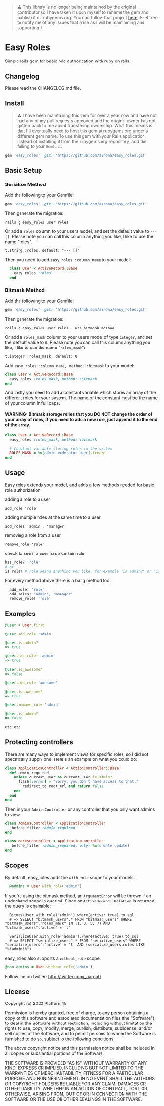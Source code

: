 > :warning: This library is no longer being maintained by the original contributor so I have taken it upon myself to rename the gem and publish it on rubygems.org. You can follow that project [here](https://github.com/aarona/slow_your_roles). Feel free to notify me of any issues that arise as I will be maintaining and supporting it.

# Easy Roles

Simple rails gem for basic role authorization with ruby on rails.

## Changelog

Please read the CHANGELOG.md file.

## Install
> :warning: I have been maintaining this gem for over a year now and have not had any of my pull requests approved and the original owner has not gotten back to me about transfering ownership. What this means is that I'll eventually need to host this gem at rubygems.org under a different gem name. To use this gem with your Rails application, instead of installing it from the rubygems.org repository, add the folling to your `Gemfile`:

```ruby
gem 'easy_roles', git: 'https://github.com/aarona/easy_roles.git'
```

## Basic Setup

### Serialize Method

Add the following to your Gemfile:

```ruby
gem 'easy_roles', git: 'https://github.com/aarona/easy_roles.git'
```

Then generate the migration:

```
rails g easy_roles user roles
```

Or add a `roles` column to your users model, and set the default value to `--- []`. Please note you can call this column anything you like, I like to use the name "roles".

```
t.string :roles, default: "--- []"
```

Then you need to add `easy_roles :column_name` to your model:

```ruby
  class User < ActiveRecord::Base
    easy_roles :roles
  end
```

### Bitmask Method

Add the following to your Gemfile:

```ruby
gem 'easy_roles', git: 'https://github.com/aarona/easy_roles.git'
```

Then generate the migration:

```  
rails g easy_roles user roles --use-bitmask-method
```

Or add a `roles_mask` column to your users model of type `integer`, and set the default value to `0`. Please note you can call this column anything you like, I like to use the name "`roles_mask`":

```
t.integer :roles_mask, default: 0
```

Add `easy_roles :column_name, method: :bitmask` to your model:

```ruby
class User < ActiveRecord::Base
  easy_roles :roles_mask, method: :bitmask
end
```

And lastly you need to add a constant variable which stores an array of the different roles for your system. The name of the constant must be the name of your column in full caps.

#### WARNING: Bitmask storage relies that you DO NOT change the order of your array of roles, if you need to add a new role, just append it to the end of the array.

```ruby
class User < ActiveRecord::Base
  easy_roles :roles_mask, method: :bitmask
  
  # Constant variable storing roles in the system
  ROLES_MASK = %w[admin moderator user].freeze
end
```

## Usage

Easy roles extends your model, and adds a few methods needed for basic role authorization.

adding a role to a user

```add_role 'role'```

adding multiple roles at the same time to a user

```add_roles 'admin', 'manager'```

removing a role from a user

```remove_role 'role'```

check to see if a user has a certain role

```ruby
has_role? 'role'
# or
is_role? # role being anything you like, for example 'is_admin?' or 'is_awesome?'
```

For every method above there is a bang method too.

```ruby
  add_role! 'role'
  add_roles! 'admin', 'manager'
  remove_role! 'role'
```

## Examples

```ruby
@user = User.first

@user.add_role 'admin'

@user.is_admin?
=> true

@user.has_role? 'admin'
=> true

@user.is_awesome?
=> false

@user.add_role 'awesome'

@user.is_awesome?
=> true

@user.remove_role 'admin'

@user.is_admin?
=> false

etc etc
```

## Protecting controllers

There are many ways to implement views for specific roles, so I did not specifically supply one. Here's an example on what you could do:

```ruby
class ApplicationController < ActionController::Base
  def admin_required
    unless current_user && current_user.is_admin?
      flash[:error] = "Sorry, you don't have access to that."
        redirect_to root_url and return false
    end
  end
end
```

Then in your `AdminsController` or any controller that you only want admins to view:

```ruby
class AdminsController < ApplicationController
   before_filter :admin_required
end

class MarksController < ApplicationController
   before_filter :admin_required, only: %w(create update)
end
```

## Scopes

By default, easy_roles adds the `with_role` scope to your models.

```ruby
  @admins = User.with_role('admin')
```

If you're using the bitmask method, an `ArgumentError` will be thrown if an undeclared scope is queried. Since an `ActiveRecord::Relation` is returned, the query is chainable:

```log
  BitmaskUser.with_role('admin').where(active: true).to_sql
  # => SELECT "bitmask_users".* FROM "bitmask_users" WHERE "bitmask_users"."roles_mask" IN (1, 3, 5, 7) AND "bitmask_users"."active" = 't'
  
  SerializeUser.with_role('admin').where(active: true).to_sql
  # => SELECT "serialize_users".* FROM "serialize_users" WHERE "serialize_users"."active" = 't' AND (serialize_users.roles LIKE "%!admin!%")
```

easy_roles also supports a `without_role` scope.

```ruby
@non_admins = User.without_role('admin')
```

Follow me on twitter: http://twitter.com/_aaron0

## License

Copyright (c) 2020 Platform45

Permission is hereby granted, free of charge, to any person obtaining
a copy of this software and associated documentation files (the
"Software"), to deal in the Software without restriction, including
without limitation the rights to use, copy, modify, merge, publish,
distribute, sublicense, and/or sell copies of the Software, and to
permit persons to whom the Software is furnished to do so, subject to
the following conditions:

The above copyright notice and this permission notice shall be
included in all copies or substantial portions of the Software.

THE SOFTWARE IS PROVIDED "AS IS", WITHOUT WARRANTY OF ANY KIND,
EXPRESS OR IMPLIED, INCLUDING BUT NOT LIMITED TO THE WARRANTIES OF
MERCHANTABILITY, FITNESS FOR A PARTICULAR PURPOSE AND
NONINFRINGEMENT. IN NO EVENT SHALL THE AUTHORS OR COPYRIGHT HOLDERS BE
LIABLE FOR ANY CLAIM, DAMAGES OR OTHER LIABILITY, WHETHER IN AN ACTION
OF CONTRACT, TORT OR OTHERWISE, ARISING FROM, OUT OF OR IN CONNECTION
WITH THE SOFTWARE OR THE USE OR OTHER DEALINGS IN THE SOFTWARE.
